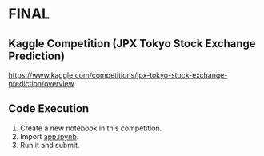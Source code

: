 # FINAL

## Kaggle Competition (JPX Tokyo Stock Exchange Prediction)

<https://www.kaggle.com/competitions/jpx-tokyo-stock-exchange-prediction/overview>

## Code Execution

1. Create a new notebook in this competition.
2. Import [app.ipynb](app.ipynb).
3. Run it and submit.
